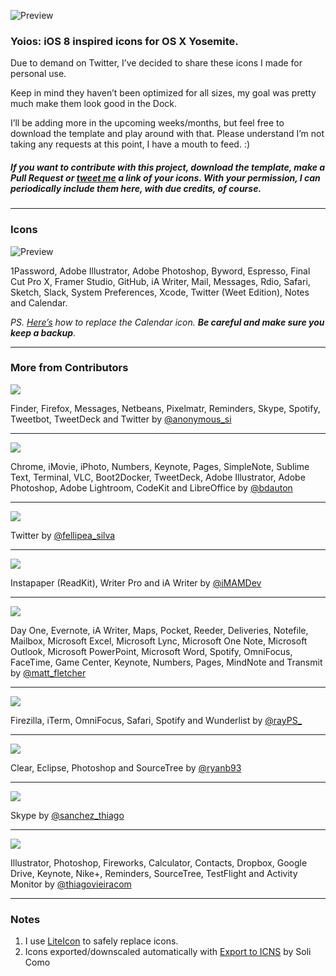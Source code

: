 ![Preview](https://raw.githubusercontent.com/mmarfil/yoios/master/preview.png)

### Yoios: iOS 8 inspired icons for OS X Yosemite.

Due to demand on Twitter, I’ve decided to share these icons I made for personal use.

Keep in mind they haven’t been optimized for all sizes, my goal was pretty much make them look good in the Dock.

I’ll be adding more in the upcoming weeks/months, but feel free to download the template and play around with that. Please understand I’m not taking any requests at this point, I have a mouth to feed. :)

##### If you want to contribute with this project, download the template, make a Pull Request or [tweet me](http://twitter.com/marcelomarfil) a link of your icons. With your permission, I can periodically include them here, with due credits, of course.

---

### Icons

![Preview](https://raw.githubusercontent.com/mmarfil/yoios/master/Previews/mm_preview_1203.png)

1Password, Adobe Illustrator, Adobe Photoshop, Byword, Espresso, Final Cut Pro X, Framer Studio, GitHub, iA Writer, Mail, Messages, Rdio, Safari, Sketch, Slack, System Preferences, Xcode, Twitter (Weet Edition), Notes and Calendar.

_PS. [Here’s](https://twitter.com/tbnv/status/540172143322222593) how to replace the Calendar icon. **Be careful and make sure you keep a backup**._

---

### More from Contributors

![](https://raw.githubusercontent.com/mmarfil/yoios/master/Previews/anonymoussi_preview_1201.png)

Finder, Firefox, Messages, Netbeans, Pixelmatr, Reminders, Skype, Spotify, Tweetbot, TweetDeck and Twitter by [@anonymous_si](http://twitter.com/anonymous_si)

---

![](https://raw.githubusercontent.com/mmarfil/yoios/master/Previews/benjamindauton_preview_1201.png)

Chrome, iMovie, iPhoto, Numbers, Keynote, Pages, SimpleNote, Sublime Text, Terminal, VLC, Boot2Docker, TweetDeck, Adobe Illustrator, Adobe Photoshop, Adobe Lightroom, CodeKit and LibreOffice by [@bdauton](http://twitter.com/bdauton)

---

![](https://raw.githubusercontent.com/mmarfil/yoios/master/Previews/felipesilva_preview_1127.png)

Twitter by [@fellipea_silva](http://twitter.com/fellipea_silva)

---

![](https://raw.githubusercontent.com/mmarfil/yoios/master/Previews/matiasmelian_preview_1127.png)

Instapaper (ReadKit), Writer Pro and iA Writer by [@iMAMDev](http://twitter.com/iMAMDev)

---

![](https://raw.githubusercontent.com/mmarfil/yoios/master/Previews/mattfletcher_preview_1202.png)

Day One, Evernote, iA Writer, Maps, Pocket, Reeder, Deliveries, Notefile, Mailbox, Microsoft Excel, Microsoft Lync, Microsoft One Note, Microsoft Outlook, Microsoft PowerPoint, Microsoft Word, Spotify, OmniFocus, FaceTime, Game Center, Keynote, Numbers, Pages, MindNote and Transmit by [@matt_fletcher](http://twitter.com/matt_fletcher)

---

![](https://raw.githubusercontent.com/mmarfil/yoios/master/Previews/rayps_preview_1127.png)

Firezilla, iTerm, OmniFocus, Safari, Spotify and Wunderlist by [@rayPS_](http://twitter.com/rayps_)

---

![](https://raw.githubusercontent.com/mmarfil/yoios/master/Previews/ryanburke_preview_1127.png)

Clear, Eclipse, Photoshop and SourceTree by [@ryanb93](http://twitter.com/ryanb93)

---

![](https://raw.githubusercontent.com/mmarfil/yoios/master/Previews/thiagosanchz_preview.png)

Skype by [@sanchez_thiago](https://twitter.com/sanchez_thiago)

---

![](https://raw.githubusercontent.com/mmarfil/yoios/master/Previews/thiagovieira_preview_1127.png)

Illustrator, Photoshop, Fireworks, Calculator, Contacts, Dropbox, Google Drive, Keynote, Nike+, Reminders, SourceTree, TestFlight and Activity Monitor by [@thiagovieiracom](https://twitter.com/thiagovieiracom)

---

### Notes

1. I use [LiteIcon](http://www.freemacsoft.net/liteicon/) to safely replace icons.
2. Icons exported/downscaled automatically with [Export to ICNS](https://github.com/solicomo/export-to-icns) by Soli Como
